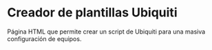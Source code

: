 # Creador de plantillas Ubiquiti
Página HTML que permite crear un script de Ubiquiti para una masiva configuración de equipos.
